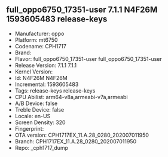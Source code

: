 ## full_oppo6750_17351-user 7.1.1 N4F26M 1593605483 release-keys
- Manufacturer: oppo
- Platform: mt6750
- Codename: CPH1717
- Brand: 
- Flavor: full_oppo6750_17351-user
full_oppo6750_17351-user
- Release Version: 7.1.1
7.1.1
- Kernel Version: 
- Id: N4F26M
N4F26M
- Incremental: 1593605483
- Tags: release-keys
release-keys
- CPU Abilist: arm64-v8a,armeabi-v7a,armeabi
- A/B Device: false
- Treble Device: false
- Locale: en-US
- Screen Density: 320
- Fingerprint: 
- OTA version: CPH1717EX_11.A.28_0280_202007011950
- Branch: CPH1717EX_11.A.28_0280_202007011950
- Repo: _cph1717_dump
